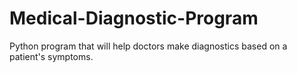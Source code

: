 # Medical-Diagnostic-Program
Python program that will help doctors make diagnostics based on a patient's symptoms.
